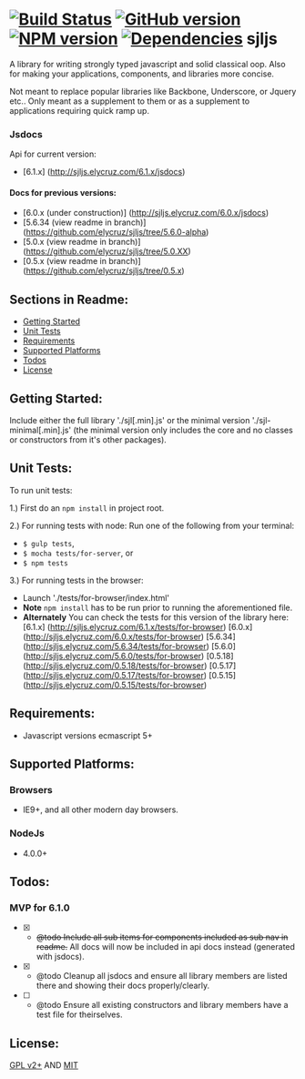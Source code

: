 [![Build Status](https://travis-ci.org/elycruz/sjljs.png)](https://travis-ci.org/elycruz/sjljs) 
[![GitHub version](https://badge.fury.io/gh/elycruz%2Fsjljs.svg)](http://badge.fury.io/gh/elycruz%2Fsjljs) 
[![NPM version](https://badge.fury.io/js/sjljs.svg)](http://badge.fury.io/js/sjljs)
[![Dependencies](https://david-dm.org/elycruz/sjljs.png)](https://david-dm.org/elycruz/sjljs)
sjljs
=====

A library for writing strongly typed javascript and solid classical oop.  Also for making your applications, components,
and libraries more concise. 

Not meant to replace popular libraries like Backbone, Underscore, or Jquery etc..  Only meant as a supplement to them 
or as a supplement to applications requiring quick ramp up.

### Jsdocs
Api for current version:

- [6.1.x] (http://sjljs.elycruz.com/6.1.x/jsdocs)

#### Docs for previous versions:
- [6.0.x (under construction)] (http://sjljs.elycruz.com/6.0.x/jsdocs)
- [5.6.34 (view readme in branch)] (https://github.com/elycruz/sjljs/tree/5.6.0-alpha)
- [5.0.x (view readme in branch)] (https://github.com/elycruz/sjljs/tree/5.0.XX)
- [0.5.x (view readme in branch)] (https://github.com/elycruz/sjljs/tree/0.5.x)

## Sections in Readme:
- [Getting Started](#getting-started)
- [Unit Tests](#unit-tests)
- [Requirements](#requirements)
- [Supported Platforms](#supported-platforms)
- [Todos](#todos)
- [License](#license)

## Getting Started:
Include either the full library './sjl[.min].js' or the minimal version './sjl-minimal[.min].js' (the minimal version
only includes the core and no classes or constructors from it's other packages).

## Unit Tests:
To run unit tests:

1.)  First do an `npm install` in project root.

2.)  For running tests with node:
Run one of the following from your terminal:
 - `$ gulp tests`, 
 - `$ mocha tests/for-server`, or 
 - `$ npm tests` 
 
3.)  For running tests in the browser:
- Launch './tests/for-browser/index.html'
- **Note** `npm install` has to be run prior to running the aforementioned file.
- **Alternately** You can check the tests for this version of the library here:
[6.1.x] (http://sjljs.elycruz.com/6.1.x/tests/for-browser)
[6.0.x] (http://sjljs.elycruz.com/6.0.x/tests/for-browser)
[5.6.34] (http://sjljs.elycruz.com/5.6.34/tests/for-browser)
[5.6.0] (http://sjljs.elycruz.com/5.6.0/tests/for-browser)
[0.5.18] (http://sjljs.elycruz.com/0.5.18/tests/for-browser)
[0.5.17] (http://sjljs.elycruz.com/0.5.17/tests/for-browser)
[0.5.15] (http://sjljs.elycruz.com/0.5.15/tests/for-browser)

## Requirements:
- Javascript versions ecmascript 5+

## Supported Platforms:

### Browsers
- IE9+, and all other modern day browsers.

### NodeJs
- 4.0.0+

## Todos:
### MVP for 6.1.0
- [X] - ~~@todo Include all sub items for components included as sub nav in readme.~~ All docs will now be included in api docs
instead (generated with jsdocs).
- [X] - @todo Cleanup all jsdocs and ensure all library members are listed there and showing their docs properly/clearly.
- [ ] - @todo Ensure all existing constructors and library members have a test file for theirselves.

## License:
[GPL v2+](http://www.gnu.org/licenses/gpl-2.0.html "http://www.gnu.org/licenses/gpl-2.0.html") AND
[MIT](http://opensource.org/licenses/MIT "http://opensource.org/licenses/MIT")
